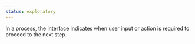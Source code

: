 ```yaml
---
status: exploratory
---
```


In a process, the interface indicates when user input or action is required to proceed to the next step.
